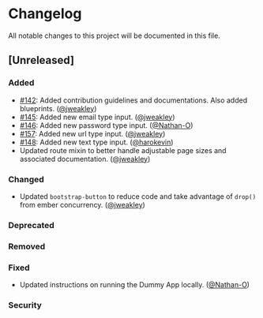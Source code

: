 # Changelog
All notable changes to this project will be documented in this file.

## [Unreleased]
### Added
  * [#142](https://github.com/wildland/ember-bootstrap-controls/issues/142): Added contribution guidelines and documentations. Also added blueprints. ([@jweakley][])
  * [#145](https://github.com/wildland/ember-bootstrap-controls/issues/145): Added new email type input. ([@jweakley][])
  * [#146](https://github.com/wildland/ember-bootstrap-controls/issues/146): Added new password type input. ([@Nathan-O][])
  * [#157](https://github.com/wildland/ember-bootstrap-controls/issues/157): Added new url type input. ([@jweakley][])
  * [#148](https://github.com/wildland/ember-bootstrap-controls/issues/148): Added new text type input. ([@harokevin][])
  * Updated route mixin to better handle adjustable page sizes and associated documentation. ([@jweakley][])
### Changed
  * Updated `bootstrap-button` to reduce code and take advantage of `drop()` from ember concurrency. ([@jweakley][])
### Deprecated
### Removed
### Fixed
  * Updated instructions on running the Dummy App locally. ([@Nathan-O][])
### Security

[@jweakley]: https://github.com/jweakley
[@Nathan-O]: https://github.com/Nathan-O
[@harokevin]: https://github.com/harokevin
